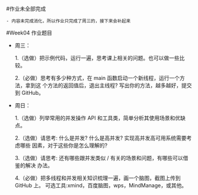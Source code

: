 #作业未全部完成
    
    - 内容未完成消化，所以作业只完成了周三的，接下来会补起来
    
#Week04 作业题目
- 周三：


    1.（选做）把示例代码，运行一遍，思考课上相关的问题。也可以做一些比较。
        
    2.（必做）思考有多少种方式，在 main 函数启动一个新线程，运行一个方法，拿到这
    个方法的返回值后，退出主线程? 写出你的方法，越多越好，提交到 GitHub。
        
    
- 周日：
    

    1.（选做）列举常用的并发操作 API 和工具类，简单分析其使用场景和优缺点。
        
    2.（选做）请思考: 什么是并发? 什么是高并发? 实现高并发高可用系统需要考虑哪些 因素，对于这些你是怎么理解的?
        
    3.（选做）请思考: 还有哪些跟并发类似 / 有关的场景和问题，有哪些可以借鉴的解决 办法。
    
    4.（必做）把多线程和并发相关知识梳理一遍，画一个脑图，截图上传到 GitHub 上。 可选工具:xmind，百度脑图，wps，MindManage，或其他。